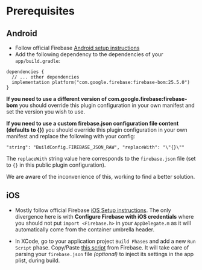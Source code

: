 # Prerequisites

## Android

- Follow official Firebase [Android setup instructions](https://rnfirebase.io/#2-android-setup)
- Add the following dependency to the dependencies of your `app/build.gradle`:

```
dependencies {
  // ... other dependencies
  implementation platform("com.google.firebase:firebase-bom:25.5.0")
}
```

**If you need to use a different version of com.google.firebase:firebase-bom** you should override this plugin configuration in your own manifest and set the version you wish to use.

**If you need to use a custom firebase.json configuration file content (defaults to {})** you should override this plugin configuration in your own manifest and replace the following with your config:
```
"string": "BuildConfig.FIREBASE_JSON_RAW", "replaceWith": "\"{}\""
```
The `replaceWith` string value here corresponds to the `firebase.json` file (set  to `{}` in this public plugin configuration).

We are aware of the inconvenience of this, working to find a better solution.

## iOS

- Mostly follow official Firebase [iOS Setup instructions](https://rnfirebase.io/#3-ios-setup). The only divergence here is with **Configure Firebase with iOS credentials** where you should not put `import <Firebase.h>` in your `AppDelegate.m` as it will automatically come from the container umbrella header.

- In XCode, go to your application project `Build Phases` and add a new `Run Script` phase.
Copy/Paste [this script](https://raw.githubusercontent.com/invertase/react-native-firebase/v6.4.0/packages/app/ios_config.sh) from Firebase. It will take care of parsing your `firebase.json` file *(optional)* to inject its settings in the app plist, during build.
